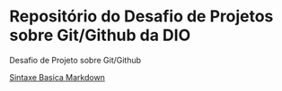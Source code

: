 # Repositório do Desafio de Projetos sobre Git/Github da DIO
Desafio de Projeto sobre Git/Github

[Sintaxe Basica Markdown](https://www.markdownguide.org/basic-syntax/)
